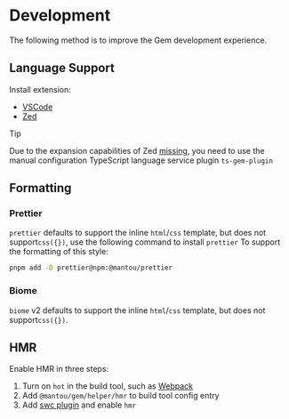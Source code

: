 # Development

The following method is to improve the Gem development experience.

## Language Support

Install extension:

- [VSCode](https://marketplace.visualstudio.com/items?itemName=gem-vscode.vscode-plugin-gem)
- [Zed](https://zed.dev/extensions?query=gem)

> [!TIP]
> Due to the expansion capabilities of Zed [missing](https://github.com/zed-industries/zed/issues/22410), you need to use the manual configuration TypeScript language service plugin `ts-gem-plugin`

## Formatting

### Prettier

`prettier` defaults to support the inline `html`/`css` template, but does not support`css({})`, use the following command to install `prettier`
To support the formatting of this style:

```sh
pnpm add -D prettier@npm:@mantou/prettier
```

### Biome

`biome` v2 defaults to support the inline `html`/`css` template, but does not support`css({})`.

## HMR

Enable HMR in three steps:

1. Turn on `hot` in the build tool, such as [Webpack](https://webpack.js.org/guides/hot-module-replacement)
2. Add `@mantou/gem/helper/hmr` to build tool config entry
3. Add [swc plugin](./009-building.md) and enable `hmr`